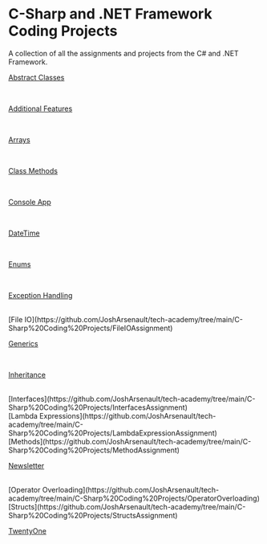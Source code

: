 # C-Sharp and .NET Framework Coding Projects

A collection of all the assignments and projects from the C# and .NET Framework.

[Abstract Classes](https://github.com/JoshArsenault/tech-academy/tree/main/C-Sharp%20Coding%20Projects/AbstractClassesAssignment)

<br>

[Additional Features](https://github.com/JoshArsenault/tech-academy/tree/main/C-Sharp%20Coding%20Projects/AdditionalFeaturesAssignment)

<br>

[Arrays](https://github.com/JoshArsenault/tech-academy/tree/main/C-Sharp%20Coding%20Projects/ArrayAssignment)

<br>

[Class Methods](https://github.com/JoshArsenault/tech-academy/tree/main/C-Sharp%20Coding%20Projects/ClassMethodAssignment)

<br>

[Console App](https://github.com/JoshArsenault/tech-academy/tree/main/C-Sharp%20Coding%20Projects/ConsoleApp)

<br>

[DateTime](https://github.com/JoshArsenault/tech-academy/tree/main/C-Sharp%20Coding%20Projects/DateTimeAssignment)

<br>

[Enums](https://github.com/JoshArsenault/tech-academy/tree/main/C-Sharp%20Coding%20Projects/EnumsAssignment)

<br>

[Exception Handling](https://github.com/JoshArsenault/tech-academy/tree/main/C-Sharp%20Coding%20Projects/ExceptionHandling)

<br>
[File IO](https://github.com/JoshArsenault/tech-academy/tree/main/C-Sharp%20Coding%20Projects/FileIOAssignment)

<br>

[Generics](https://github.com/JoshArsenault/tech-academy/tree/main/C-Sharp%20Coding%20Projects/GenericsAssignment)

<br>

[Inheritance](https://github.com/JoshArsenault/tech-academy/tree/main/C-Sharp%20Coding%20Projects/InheritanceAssignment)

<br>
[Interfaces](https://github.com/JoshArsenault/tech-academy/tree/main/C-Sharp%20Coding%20Projects/InterfacesAssignment)

<br>
[Lambda Expressions](https://github.com/JoshArsenault/tech-academy/tree/main/C-Sharp%20Coding%20Projects/LambdaExpressionAssignment)

<br>
[Methods](https://github.com/JoshArsenault/tech-academy/tree/main/C-Sharp%20Coding%20Projects/MethodAssignment)

<br>

[Newsletter](https://github.com/JoshArsenault/tech-academy/tree/main/C-Sharp%20Coding%20Projects/NewsletterMVC)

<br>
[Operator Overloading](https://github.com/JoshArsenault/tech-academy/tree/main/C-Sharp%20Coding%20Projects/OperatorOverloading)

<br>
[Structs](https://github.com/JoshArsenault/tech-academy/tree/main/C-Sharp%20Coding%20Projects/StructsAssignment)

<br>

[TwentyOne](https://github.com/JoshArsenault/tech-academy/tree/main/C-Sharp%20Coding%20Projects/TwentyOne)

